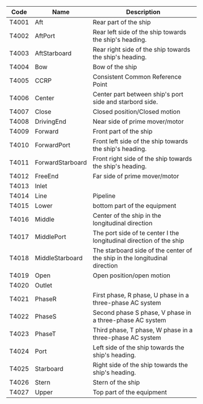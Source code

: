 | Code  	| Name             	| Description                                                                	|
|-------	|------------------	|----------------------------------------------------------------------------	|
| T4001 	| Aft              	| Rear part of the ship                                                      	|
| T4002 	| AftPort          	| Rear left side of the ship towards the ship's heading.                     	|
| T4003 	| AftStarboard     	| Rear right side of the ship towards the ship's heading.                    	|
| T4004 	| Bow              	| Bow of the ship                                                            	|
| T4005 	| CCRP             	| Consistent Common Reference Point                                          	|
| T4006 	| Center           	| Center part between ship's port side and starbord side.                    	|
| T4007 	| Close            	| Closed position/Closed motion                                              	|
| T4008 	| DrivingEnd       	| Near side of prime mover/motor                                             	|
| T4009 	| Forward          	| Front part of the ship                                                     	|
| T4010 	| ForwardPort      	| Front left side of the ship towards the ship's heading.                    	|
| T4011 	| ForwardStarboard 	| Front right side of the ship towards the ship's heading.                   	|
| T4012 	| FreeEnd          	| Far side of prime mover/motor                                              	|
| T4013 	| Inlet            	|                                                                            	|
| T4014 	| Line             	| Pipeline                                                                   	|
| T4015 	| Lower            	| bottom part of the equipment                                               	|
| T4016 	| Middle           	| Center of the ship in the longitudinal direction                           	|
| T4017 	| MiddlePort       	| The port side of te center I the longitudinal direction of the ship        	|
| T4018 	| MiddleStarboard  	| The starboard side of the center of the ship in the longitudinal direction 	|
| T4019 	| Open             	| Open position/open motion                                                  	|
| T4020 	| Outlet           	|                                                                            	|
| T4021 	| PhaseR           	| First phase, R phase, U phase in a three-phase AC system                   	|
| T4022 	| PhaseS           	| Second phase S phase, V phase in a three-phase AC system                   	|
| T4023 	| PhaseT           	| Third phase, T phase, W phase in a three-phase AC system                   	|
| T4024 	| Port             	| Left side of the ship towards the ship's heading.                          	|
| T4025 	| Starboard        	| Right side of the ship towards the ship's heading.                         	|
| T4026 	| Stern            	| Stern of the ship                                                          	|
| T4027 	| Upper            	| Top part of the equipment                                                  	|